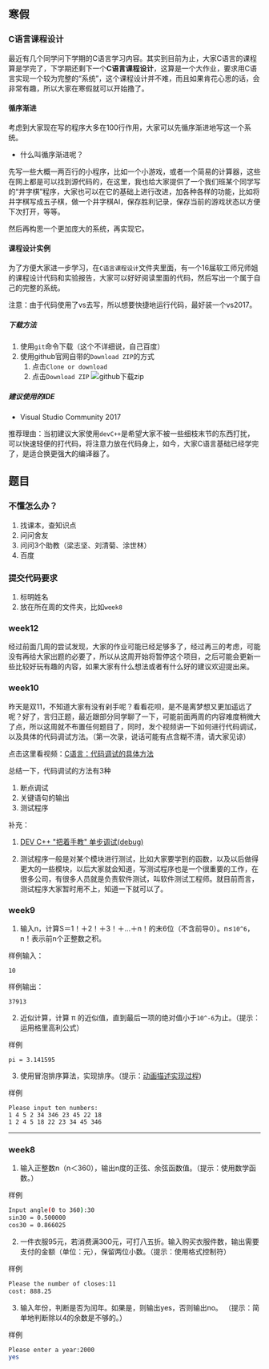 ## 寒假
### C语言课程设计
最近有几个同学问下学期的C语言学习内容。其实到目前为止，大家C语言的课程算是学完了，下学期还剩下一个**C语言课程设计**，这算是一个大作业，要求用C语言实现一个较为完整的“系统”，这个课程设计并不难，而且如果肯花心思的话，会非常有趣，所以大家在寒假就可以开始撸了。

#### 循序渐进
考虑到大家现在写的程序大多在100行作用，大家可以先循序渐进地写这一个系统。
- 什么叫循序渐进呢？

先写一些大概一两百行的小程序，比如一个小游戏，或者一个简易的计算器，这些在网上都是可以找到源代码的，在这里，我也给大家提供了一个我们班某个同学写的“井字棋”程序，大家也可以在它的基础上进行改进，加各种各样的功能，比如将井字棋写成五子棋，做一个井字棋AI，保存胜利记录，保存当前的游戏状态以方便下次打开，等等。

然后再构思一个更加庞大的系统，再实现它。

#### 课程设计实例
为了方便大家进一步学习，在`C语言课程设计`文件夹里面，有一个16届软工师兄师姐的课程设计代码和实验报告，大家可以好好阅读里面的代码，然后写出一个属于自己的完整的系统。

注意：由于代码使用了vs去写，所以想要快捷地运行代码，最好装一个vs2017。

##### 下载方法
1. 使用`git`命令下载（这个不详细说，自己百度）
2. 使用github官网自带的`Download ZIP`的方式
    1. 点击`Clone or download`
    2. 点击`Download ZIP`
![github下载zip](http://opptp2jx7.bkt.clouddn.com/github%E4%B8%8B%E8%BD%BDzip.png)

##### 建议使用的IDE
- Visual Studio Community 2017

推荐理由：当初建议大家使用`devC++`是希望大家不被一些细枝末节的东西打扰，可以快速轻便的打代码，将注意力放在代码身上，如今，大家C语言基础已经学完了，是适合换更强大的编译器了。

## 题目
### 不懂怎么办？
1. 找课本，查知识点
2. 问问舍友
3. 问问3个助教（梁志坚、刘清菊、涂世林）
4. 百度

### 提交代码要求
1. 标明姓名
2. 放在所在周的文件夹，比如`week8`
### week12
经过前面几周的尝试发现，大家的作业可能已经足够多了，经过再三的考虑，可能没有再给大家出题的必要了，所以从这周开始将暂停这个项目，之后可能会更新一些比较好玩有趣的内容，如果大家有什么想法或者有什么好的建议欢迎提出来。
### week10
昨天是双11，不知道大家有没有剁手呢？看看花呗，是不是离梦想又更加遥远了呢？好了，言归正题，最近跟部分同学聊了一下，可能前面两周的内容难度稍微大了点，所以这周就不布置任何题目了，同时，发个视频讲一下如何进行代码调试，以及具体的代码调试方法。（第一次录，说话可能有点含糊不清，请大家见谅）

点击这里看视频：[C语言：代码调试的具体方法](https://www.bilibili.com/video/av16228416/)


总结一下，代码调试的方法有3种
1. 断点调试
2. 关键语句的输出
3. 测试程序

补充：

1. [DEV C++ "把着手教" 单步调试(debug)](http://blog.csdn.net/qq_32209643/article/details/50981181bilibili)

2. 测试程序一般是对某个模块进行测试，比如大家要学到的函数，以及以后做得更大的一些模块，以后大家就会知道，写测试程序也是一个很重要的工作，在很多公司，有很多人员就是负责软件测试，叫软件测试工程师。就目前而言，测试程序大家暂时用不上，知道一下就可以了。

### week9
1. 输入n，计算S＝1！＋2！＋3！＋…＋n！的末6位（不含前导0）。n≤`10^6`，n！表示前n个正整数之积。

样例输入：
```
10
```
样例输出：
```
37913
```

2. 近似计算，计算 π 的近似值，直到最后一项的绝对值小于`10^-6`为止。（提示：运用格里高利公式）

样例

```
pi = 3.141595
```
3. 使用冒泡排序算法，实现排序。（提示：[动画描述实现过程](https://visualgo.net/zh/sorting))

样例

```
Please input ten numbers:
1 4 5 2 34 346 23 45 22 18
1 2 4 5 18 22 23 34 45 346
```
---
### week8
1. 输入正整数n（n＜360），输出n度的正弦、余弦函数值。（提示：使用数学函数。）

样例
```bash
Input angle(0 to 360):30
sin30 = 0.500000
cos30 = 0.866025
```

2. 一件衣服95元，若消费满300元，可打八五折。输入购买衣服件数，输出需要支付的金额（单位：元），保留两位小数。（提示：使用格式控制符）

样例
```bash
Please the number of closes:11
cost: 888.25
```
3. 输入年份，判断是否为闰年。如果是，则输出yes，否则输出no。
（提示：简单地判断除以4的余数是不够的。）

样例
```bash
Please enter a year:2000
yes
```
